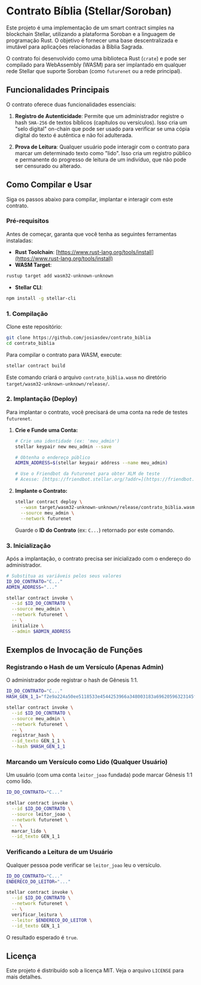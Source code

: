 # Contrato Bíblia (Stellar/Soroban)

Este projeto é uma implementação de um smart contract simples na blockchain Stellar, utilizando a plataforma Soroban e a linguagem de programação Rust. O objetivo é fornecer uma base descentralizada e imutável para aplicações relacionadas à Bíblia Sagrada.

O contrato foi desenvolvido como uma biblioteca Rust (`crate`) e pode ser compilado para WebAssembly (WASM) para ser implantado em qualquer rede Stellar que suporte Soroban (como `futurenet` ou a rede principal).

## Funcionalidades Principais

O contrato oferece duas funcionalidades essenciais:

1.  **Registro de Autenticidade**: Permite que um administrador registre o hash `SHA-256` de textos bíblicos (capítulos ou versículos). Isso cria um "selo digital" on-chain que pode ser usado para verificar se uma cópia digital do texto é autêntica e não foi adulterada.

2.  **Prova de Leitura**: Qualquer usuário pode interagir com o contrato para marcar um determinado texto como "lido". Isso cria um registro público e permanente do progresso de leitura de um indivíduo, que não pode ser censurado ou alterado.

## Como Compilar e Usar

Siga os passos abaixo para compilar, implantar e interagir com este contrato.

### Pré-requisitos

Antes de começar, garanta que você tenha as seguintes ferramentas instaladas:

* **Rust Toolchain**: [https://www.rust-lang.org/tools/install](https://www.rust-lang.org/tools/install)
* **WASM Target**: 
```bash
rustup target add wasm32-unknown-unknown
```

* **Stellar CLI**:
```bash
npm install -g stellar-cli
```

### 1. Compilação
Clone este repositório:
```bash
git clone https://github.com/josiasdev/contrato_biblia
cd contrato_biblia
```

Para compilar o contrato para WASM, execute:

```bash
stellar contract build
```

Este comando criará o arquivo `contrato_biblia.wasm` no diretório `target/wasm32-unknown-unknown/release/`.

### 2. Implantação (Deploy)

Para implantar o contrato, você precisará de uma conta na rede de testes `futurenet`.

1.  **Crie e Funde uma Conta:**
    ```bash
    # Crie uma identidade (ex: 'meu_admin')
    stellar keypair new meu_admin --save

    # Obtenha o endereço público
    ADMIN_ADDRESS=$(stellar keypair address --name meu_admin)

    # Use o Friendbot da Futurenet para obter XLM de teste
    # Acesse: [https://friendbot.stellar.org/?addr=](https://friendbot.stellar.org/?addr=)<SEU_ENDERECO_AQUI>&network=futurenet
    ```

2.  **Implante o Contrato:**
    ```bash
    stellar contract deploy \
      --wasm target/wasm32-unknown-unknown/release/contrato_biblia.wasm \
      --source meu_admin \
      --network futurenet
    ```
    Guarde o **ID do Contrato** (ex: `C...`) retornado por este comando.

### 3. Inicialização

Após a implantação, o contrato precisa ser inicializado com o endereço do administrador.

```bash
# Substitua as variáveis pelos seus valores
ID_DO_CONTRATO="C..."
ADMIN_ADDRESS="..." 

stellar contract invoke \
  --id $ID_DO_CONTRATO \
  --source meu_admin \
  --network futurenet \
  -- \
  initialize \
  --admin $ADMIN_ADDRESS
```

## Exemplos de Invocação de Funções

### Registrando o Hash de um Versículo (Apenas Admin)

O administrador pode registrar o hash de Gênesis 1:1.

```bash
ID_DO_CONTRATO="C..."
HASH_GEN_1_1="f2e9a224a50ee5118533e4544253966a348003183a69620596323145f15a201b"

stellar contract invoke \
  --id $ID_DO_CONTRATO \
  --source meu_admin \
  --network futurenet \
  -- \
  registrar_hash \
  --id_texto GEN_1_1 \
  --hash $HASH_GEN_1_1
```

### Marcando um Versículo como Lido (Qualquer Usuário)

Um usuário (com uma conta `leitor_joao` fundada) pode marcar Gênesis 1:1 como lido.

```bash
ID_DO_CONTRATO="C..."

stellar contract invoke \
  --id $ID_DO_CONTRATO \
  --source leitor_joao \
  --network futurenet \
  -- \
  marcar_lido \
  --id_texto GEN_1_1
```

### Verificando a Leitura de um Usuário

Qualquer pessoa pode verificar se `leitor_joao` leu o versículo.

```bash
ID_DO_CONTRATO="C..."
ENDERECO_DO_LEITOR="..."

stellar contract invoke \
  --id $ID_DO_CONTRATO \
  --network futurenet \
  -- \
  verificar_leitura \
  --leitor $ENDERECO_DO_LEITOR \
  --id_texto GEN_1_1
```
O resultado esperado é `true`.


## Licença

Este projeto é distribuído sob a licença MIT. Veja o arquivo `LICENSE` para mais detalhes.